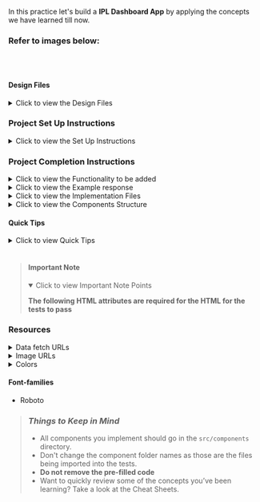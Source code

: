 <!-- TODO: update the app name and sentence based on whether it is assignment or practice or exam-->
In this practice let's build a **IPL Dashboard App** by applying the concepts we have learned till now.

### Refer to images below:

<!-- TODO: need to update output gif and alt text -->
<br/>
<div style="text-align: center;">
    <img src="" alt="" style="max-width:70%;box-shadow:0 2.8px 2.2px rgba(0, 0, 0, 0.12)">
</div>
<br/>

<!-- TODO: update the design files -->
#### Design Files

<details>
<summary>Click to view the Design Files</summary>

- [Extra Small (Size < 576px) and Small (Size >= 576px)]()
- [Medium (Size >= 768px), Large (Size >= 992px) and Extra Large (Size >= 1200px)]()

</details>

### Project Set Up Instructions

<details>
<summary>Click to view the Set Up Instructions</summary>

- Download dependencies by running `npm install`
- Start up the app using `npm start`
</details>

### Project Completion Instructions

<details>
<summary>Click to view the Functionality to be added</summary>

#### Add Functionality

The app must have the following functionalities
<!-- TODO: update the functionality that has to be achieved -->


  </details>

<details>
<summary>Click to view the Example response</summary>

<!-- TODO: update the format of the data either that is received as response or that is being sent as props -->


</details>

<details>
<summary>Click to view the Implementation Files</summary>
<!-- TODO: update the file names where the code should be added -->

- Your task is to complete the implementation of
  - `src/App.js`
  - `src/components/Home/index.js`
  - `src/components/Home/index.css`
  </details>

<details>
<summary>Click to view the Components Structure</summary>

#### Components Structure

<!-- TODO: update the component structure image if needed else remove the section -->
<br/>
<div style="text-align: center;">
    <img src="" alt="" style="max-width:100%;box-shadow:0 2.8px 2.2px rgba(0, 0, 0, 0.12)">
</div>
<br/>

</details>

#### Quick Tips

<details>
<summary>Click to view Quick Tips</summary>

<!-- TODO: if there are any quick tips add them here else remove this section -->

  </details>
  <br/>

> #### Important Note
>
> <details open>
> <summary>Click to view Important Note Points</summary>
>
> **The following HTML attributes are required for the HTML for the tests to
> pass**
>
> <!-- TODO: if there are any important points add them here else remove this section -->
> 
> </details>

### Resources

<details>
<summary>Data fetch URLs</summary>

#### Data Fetch URLs

<!-- TODO: if there are any URL's to fetch data them here else remove this section -->

</details>

<details>
<summary>Image URLs</summary>

#### Images

<!-- TODO: update the asset image URL's here -->

</details>

<details>
<summary>Colors</summary>

#### Colors

<!-- TODO: update the colors used -->

<div style="background-color: #fff1eb; width: 150px; padding: 10px; color: black">Hex: #fff1eb</div>

<br/>
</details>

#### Font-families

<!-- TODO: update the font families used -->
- Roboto

> ### _Things to Keep in Mind_
>
> - All components you implement should go in the `src/components` directory.
> - Don't change the component folder names as those are the files being
>   imported into the tests.
> - **Do not remove the pre-filled code**
> - Want to quickly review some of the concepts you’ve been learning? Take a
>   look at the Cheat Sheets.
